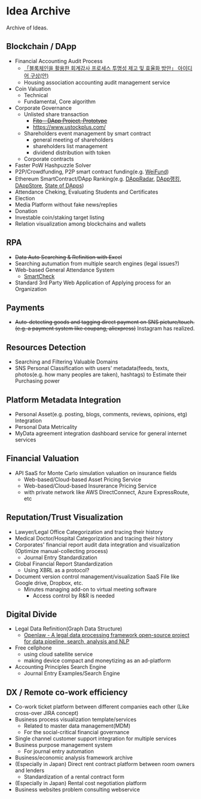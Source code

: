 # Idea Archive
Archive of Ideas.

## Blockchain / DApp
 - Financial Accounting Audit Process
   - [「블록체인을 활용한 회계감사 프로세스 투명성 제고 및 효율화 방안」 아이디어 구상(안)](https://github.com/tooget/Blockchain-Idea-Archive/blob/master/Financial%20Accounting%20Audit%20Process/%E3%80%8C%EB%B8%94%EB%A1%9D%EC%B2%B4%EC%9D%B8%EC%9D%84%20%ED%99%9C%EC%9A%A9%ED%95%9C%20%ED%9A%8C%EA%B3%84%EA%B0%90%EC%82%AC%20%ED%94%84%EB%A1%9C%EC%84%B8%EC%8A%A4%20%ED%88%AC%EB%AA%85%EC%84%B1%20%EC%A0%9C%EA%B3%A0%20%EB%B0%8F%20%ED%9A%A8%EC%9C%A8%ED%99%94%20%EB%B0%A9%EC%95%88%E3%80%8D%20%EC%95%84%EC%9D%B4%EB%94%94%EC%96%B4%20%EA%B5%AC%EC%83%81(%EC%95%88).md)
   - Housing association accounting audit management service
 - Coin Valuation
   - Technical
   - Fundamental, Core algorithm
 - Corporate Governance
   - Unlisted share transaction
     - ~~[Fito - DApp Project, Prototype](https://github.com/tooget/Fito)~~
     - https://www.ustockplus.com/
   - Shareholders event management by smart contract
     - general meeting of shareholders
     - shareholders list management
     - dividend distribution with token
   - Corporate contracts
 - Faster PoW Hashpuzzle Solver
 - P2P/Crowdfunding, P2P smart contract funding(e.g. [WeiFund](http://weifund.io))
 - Ethereum SmartContract/DApp Ranking(e.g. [DAppRadar](https://dappradar.com), [DApp랭킹](https://www.dapp.com/ranking), [DAppStore](https://dappstore.link/rankings), [State of DApps](https://www.stateofthedapps.com/rankings))
 - Attendance Cheking, Evaluating Students and Certificates
 - Election
 - Media Platform without fake news/replies
 - Donation
 - Investable coin/staking target listing
 - Relation visualization among blockchains and wallets

## RPA
 - ~~Data Auto Searching & Refinition with Excel~~
 - Searching autumation from multiple search engines (legal issues?)
 - Web-based General Attendance System
   - [SmartCheck](https://github.com/yunsu246/simple-smart-check)
 - Standard 3rd Party Web Application of Applying process for an Organization

## Payments
 - ~~Auto-detecting goods and tagging direct payment on SNS picture/touch. (e.g. a payment system like coupang, aliexpress)~~ Instagram has realized.

## Resources Detection
 - Searching and Filtering Valuable Domains
 - SNS Personal Classification with users' metadata(feeds, texts, photos(e.g. how many peoples are taken), hashtags) to Estimate their Purchasing power

## Platform Metadata Integration
 - Personal Asset(e.g. posting, blogs, comments, reviews, opinions, etg) Integration
 - Personal Data Metricality
 - MyData agreement integration dashboard service for general internet services

## Financial Valuation
 - API SaaS for Monte Carlo simulation valuation on insurance fields
   - Web-based/Cloud-based Asset Pricing Service
   - Web-based/Cloud-based Insurerance Pricing Service
   - with private network like AWS DirectConnect, Azure ExpressRoute, etc

## Reputation/Trust Visualization
 - Lawyer/Legal Office Categorization and tracing their history
 - Medical Doctor/Hospital Categorization and tracing their history
 - Corporates' financial report audit data integration and visualization (Optimize manual-collecting process)
   - Journal Entry Standardization
 - Global Financial Report Standardization
   - Using XBRL as a protocol?
 - Document version control management/visualization SaaS File like Google drive, Dropbox, etc.
   - Minutes managing add-on to virtual meeting software
     - Access control by R&R is needed

## Digital Divide
 - Legal Data Refinition(Graph Data Structure)
   - [Openlaw - A legal data processing framework open-source project for data pipeline, search, analysis and NLP](https://github.com/tooget/Openlaw)
 - Free cellphone
   - using cloud satellite service
   - making device compact and moneytizing as an ad-platform
 - Accounting Principles Search Engine
   - Journal Entry Examples/Search Engine

## DX / Remote co-work efficiency
 - Co-work ticket platform between different companies each other (Like cross-over JIRA concept)
 - Business process visualization template/services
   - Related to master data management(MDM)
   - For the social-critical financial governance
 - Single channel customer support integration for multiple services
 - Business purpose management system
   - For journal entry automation
 - Business/economic analysis framework archive
 - (Especially in Japan) Direct rent contract platform between room owners and lenders
   - Standardization of a rental contract form
 - (Especially in Japan) Rental cost negotiation platform
 - Business websites problem consulting webservice
